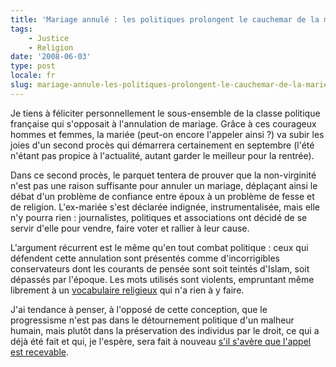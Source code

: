```yaml
---
title: 'Mariage annulé : les politiques prolongent le cauchemar de la mariée'
tags:
    - Justice
    - Religion
date: '2008-06-03'
type: post
locale: fr
slug: mariage-annule-les-politiques-prolongent-le-cauchemar-de-la-mariee
---
```


Je tiens à féliciter personnellement le sous-ensemble de la classe politique française qui s'opposait à l'annulation de mariage. Grâce à ces courageux hommes et femmes, la mariée (peut-on encore l'appeler ainsi&nbsp;?) va subir les joies d'un second procès qui démarrera certainement en septembre (l'été n'étant pas propice à l'actualité, autant garder le meilleur pour la rentrée).

Dans ce second procès, le parquet tentera de prouver que la non-virginité n'est pas une raison suffisante pour annuler un mariage, déplaçant ainsi le débat d'un problème de confiance entre époux à un problème de fesse et de religion. L'ex-mariée s'est déclarée indignée, instrumentalisée, mais elle n'y pourra rien&nbsp;: journalistes, politiques et associations ont décidé de se servir d'elle pour vendre, faire voter et rallier à leur cause.

L'argument récurrent est le même qu'en tout combat politique&nbsp;: ceux qui défendent cette annulation sont présentés comme d'incorrigibles conservateurs dont les courants de pensée sont soit teintés d'Islam, soit dépassés par l'époque. Les mots utilisés sont violents, empruntant même librement à un [vocabulaire religieux](http://fr.wikipedia.org/wiki/Fatwa) qui n'a rien à y faire.

J'ai tendance à penser, à l'opposé de cette conception, que le progressisme n'est pas dans le détournement politique d'un malheur humain, mais plutôt dans la préservation des individus par le droit, ce qui a déjà été fait et qui, je l'espère, sera fait à nouveau [s'il s'avère que l'appel est recevable](http://www.maitre-eolas.fr/post/2008/06/02/974-affaire-du-mariage-annule-la-chancellerie-demande-au-parquet-general-de-faire-appel).
